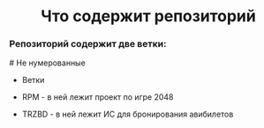 <h1 align="center">Что содержит репозиторий</h1>
<h3>Репозиторий содержит две ветки:</h3>
# Не нумерованные

- Ветки

- RPM - в ней лежит проект по игре 2048

- TRZBD - в ней лежит ИС для бронирования авибилетов

